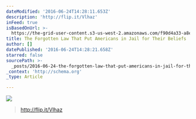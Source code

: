 ```yaml
---
dateModified: '2016-06-24T14:28:11.653Z'
description: 'http://flip.it/Vlhaz'
inFeed: true
isBasedOnUrl: >-
  https://the-grid-user-content.s3-us-west-2.amazonaws.com/f90d4a33-a8e6-4113-a51b-ec6bb49d0302.jpg
title: The Forgotten Law That Put Americans in Jail for Their Beliefs
author: []
datePublished: '2016-06-24T14:28:21.658Z'
starred: false
sourcePath: >-
  _posts/2016-06-24-the-forgotten-law-that-put-americans-in-jail-for-their-belie.md
_context: 'http://schema.org'
_type: Article

---
```

![](https://the-grid-user-content.s3-us-west-2.amazonaws.com/f90d4a33-a8e6-4113-a51b-ec6bb49d0302.jpg)

> http://flip.it/Vlhaz